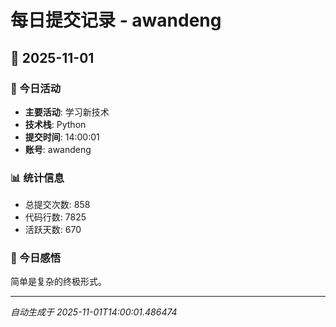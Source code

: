 # 每日提交记录 - awandeng

## 📅 2025-11-01

### 🎯 今日活动
- **主要活动**: 学习新技术
- **技术栈**: Python
- **提交时间**: 14:00:01
- **账号**: awandeng

### 📊 统计信息
- 总提交次数: 858
- 代码行数: 7825
- 活跃天数: 670

### 💭 今日感悟
简单是复杂的终极形式。

---
*自动生成于 2025-11-01T14:00:01.486474*
